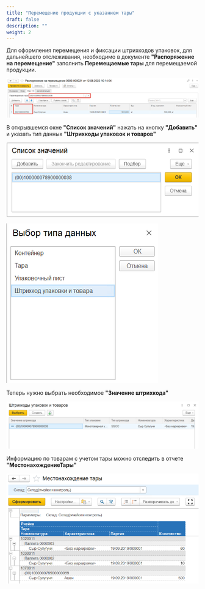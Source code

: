 ```yaml
---
title: "Перемещение продукции с указанием тары"
draft: false
description: ""
weight: 2
---
```


Для оформления перемещения и фиксации штрихкодов упаковок, для дальнейшего отслеживания, необходимо в документе **"Распоряжение на перемещение"** заполнить **Перемещаемые тары** для перемещаемой продукции.

[![1][1]][1]

В открывшемся окне **"Список значений"** нажать на кнопку **"Добавить"** и указать тип данных **"Штрихкоды упаковок и товаров"**

[![2][2]][2]

[![3][3]][3]

Теперь нужно выбрать необходимое **"Значение штрихкода"**

[![4][4]][4]

Информацию по товарам с учетом тары можно отследить в отчете **"МестонахождениеТары"**

[![5][5]][5]

[1]: 1.png
[2]: 2.png
[3]: 3.png
[4]: 4.png
[5]: 5.png
